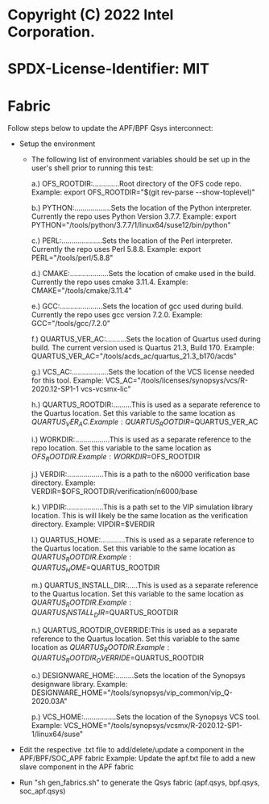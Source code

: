 # Copyright (C) 2022 Intel Corporation.
# SPDX-License-Identifier: MIT

#
# Fabric

Follow steps below to update the APF/BPF Qsys interconnect:

   * Setup the environment
      * The following list of environment variables should be set up in the user's shell prior to running this test:

         a.) OFS_ROOTDIR:.............Root directory of the OFS code repo.
                                      Example:  export OFS_ROOTDIR="$(git rev-parse --show-toplevel)"

         b.) PYTHON:..................Sets the location of the Python interpreter.  Currently the repo uses Python Version 3.7.7.
                                      Example:  export PYTHON="/tools/python/3.7.7/1/linux64/suse12/bin/python"

         c.) PERL:....................Sets the location of the Perl interpreter.  Currently the repo uses Perl 5.8.8.
                                      Example:  export PERL="/tools/perl/5.8.8"

         d.) CMAKE:...................Sets the location of cmake used in the build.  Currently the repo uses cmake 3.11.4.
                                      Example:  CMAKE="/tools/cmake/3.11.4"

         e.) GCC:.....................Sets the location of gcc used during build.  Currently the repo uses gcc version 7.2.0.
                                      Example: GCC="/tools/gcc/7.2.0"

         f.) QUARTUS_VER_AC:..........Sets the location of Quartus used during build.  The current version used is Quartus 21.3, Build 170.
                                      Example: QUARTUS_VER_AC="/tools/acds_ac/quartus_21.3_b170/acds"

         g.) VCS_AC:..................Sets the location of the VCS license needed for this tool.
                                      Example: VCS_AC="/tools/licenses/synopsys/vcs/R-2020.12-SP1-1 vcs-vcsmx-lic"

         h.) QUARTUS_ROOTDIR:.........This is used as a separate reference to the Quartus location.  Set this variable to the same location as $QUARTUS_VER_AC.  
                                      Example: QUARTUS_ROOTDIR=$QUARTUS_VER_AC

         i.) WORKDIR:.................This is used as a separate reference to the repo location.  Set this variable to the same location as $OFS_ROOTDIR.
                                      Example: WORKDIR=$OFS_ROOTDIR

         j.) VERDIR:..................This is a path to the n6000 verification base directory.
                                      Example: VERDIR=$OFS_ROOTDIR/verification/n6000/base

         k.) VIPDIR:..................This is a path set to the VIP simulation library location.  This is will likely be the same location as the verification directory.
                                      Example: VIPDIR=$VERDIR

         l.) QUARTUS_HOME:............This is used as a separate reference to the Quartus location.  Set this variable to the same location as $QUARTUS_ROOTDIR.
                                      Example: QUARTUS_HOME=$QUARTUS_ROOTDIR

         m.) QUARTUS_INSTALL_DIR:.....This is used as a separate reference to the Quartus location.  Set this variable to the same location as $QUARTUS_ROOTDIR.
                                      Example: QUARTUS_INSTALL_DIR=$QUARTUS_ROOTDIR

         n.) QUARTUS_ROOTDIR_OVERRIDE:This is used as a separate reference to the Quartus location.  Set this variable to the same location as $QUARTUS_ROOTDIR.
                                      Example: QUARTUS_ROOTDIR_OVERRIDE=$QUARTUS_ROOTDIR


         o.) DESIGNWARE_HOME:.........Sets the location of the Synopsys designware library.
                                      Example: DESIGNWARE_HOME="/tools/synopsys/vip_common/vip_Q-2020.03A"

         p.) VCS_HOME:................Sets the location of the Synopsys VCS tool.
                                     Example: VCS_HOME="/tools/synopsys/vcsmx/R-2020.12-SP1-1/linux64/suse"

   * Edit the respective .txt file to add/delete/update a component in the APF/BPF/SOC_APF fabric
     Example: Update the apf.txt file to add a new slave component in the APF fabric  

   * Run "sh gen_fabrics.sh" to generate the Qsys fabric (apf.qsys, bpf.qsys, soc_apf.qsys)
   
